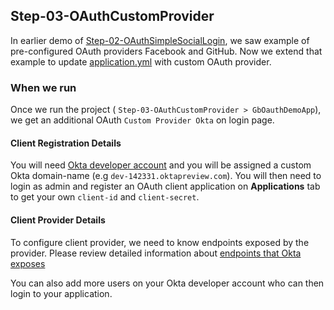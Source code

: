 ## Step-03-OAuthCustomProvider

In earlier demo of
[Step-02-OAuthSimpleSocialLogin](../Step-02-OAuthSimpleSocialLogin), we saw
example of pre-configured OAuth providers Facebook and GitHub.
Now we extend that example to update
[application.yml](src/main/resources/application.yml)
with custom OAuth provider.


### When we run
Once we run the project (
`Step-03-OAuthCustomProvider > GbOauthDemoApp`),
we get an additional OAuth `Custom Provider Okta`
on login page.


#### Client Registration Details
You will need [Okta developer account](https://developer.okta.com/signup/)
and you will be assigned a custom Okta domain-name
(e.g `dev-142331.oktapreview.com`).
You will then need to login as admin and register an OAuth
client application on **Applications** tab to get your own
`client-id` and `client-secret`.


#### Client Provider Details
To configure client provider, we need to know endpoints
exposed by the provider. Please review detailed
information about
[endpoints that Okta exposes](https://developer.okta.com/docs/api/resources/oidc)

You can also add more users on your Okta developer account
who can then login to your application.
